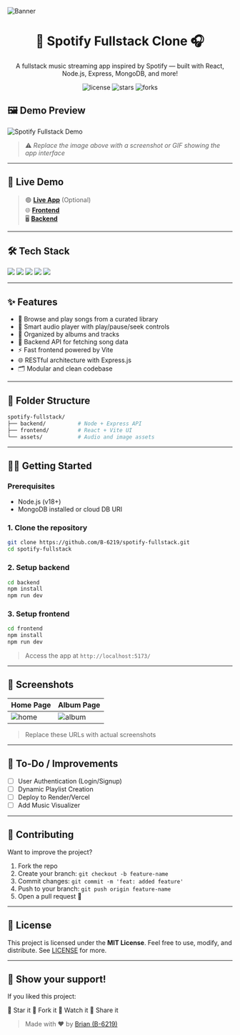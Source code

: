 ![Banner](https://raw.githubusercontent.com/its-danny/spotify-ui-assets/main/spotify-banner.png)

<h1 align="center">🎵 Spotify Fullstack Clone 🎧</h1>

<p align="center">
  A fullstack music streaming app inspired by Spotify — built with React, Node.js, Express, MongoDB, and more!
</p>

<p align="center">
  <img src="https://img.shields.io/github/license/B-6219/spotify-fullstack" alt="license">
  <img src="https://img.shields.io/github/stars/B-6219/spotify-fullstack?style=social" alt="stars">
  <img src="https://img.shields.io/github/forks/B-6219/spotify-fullstack?style=social" alt="forks">
</p>


## 🖼️ Demo Preview

![Spotify Fullstack Demo](https://your-demo-image-url-or-gif-here)

> ⚠️ *Replace the image above with a screenshot or GIF showing the app interface*

---

## 🚀 Live Demo

> 🟢 **[Live App](https://your-live-link-if-deployed.com)** (Optional)  
> 🌐 **[Frontend](https://github.com/B-6219/spotify-fullstack/tree/main/frontend)**  
> 🖥️ **[Backend](https://github.com/B-6219/spotify-fullstack/tree/main/backend)**

---

## 🛠 Tech Stack

<p align="left">
  <img src="https://img.shields.io/badge/React.js-61DAFB?style=for-the-badge&logo=react&logoColor=black" />
  <img src="https://img.shields.io/badge/Node.js-339933?style=for-the-badge&logo=node.js&logoColor=white" />
  <img src="https://img.shields.io/badge/Express.js-000000?style=for-the-badge&logo=express&logoColor=white" />
  <img src="https://img.shields.io/badge/MongoDB-4EA94B?style=for-the-badge&logo=mongodb&logoColor=white" />
  <img src="https://img.shields.io/badge/Vite-646CFF?style=for-the-badge&logo=vite&logoColor=white" />
</p>

---

## ✨ Features

- 🎵 Browse and play songs from a curated library
- 🧠 Smart audio player with play/pause/seek controls
- 📁 Organized by albums and tracks
- 💾 Backend API for fetching song data
- ⚡ Fast frontend powered by Vite
- 🌐 RESTful architecture with Express.js
- 🗂 Modular and clean codebase

---

## 📂 Folder Structure

```bash
spotify-fullstack/
├── backend/          # Node + Express API
├── frontend/         # React + Vite UI
└── assets/           # Audio and image assets
````

---

## 🧑‍💻 Getting Started

### Prerequisites

* Node.js (v18+)
* MongoDB installed or cloud DB URI

### 1. Clone the repository

```bash
git clone https://github.com/B-6219/spotify-fullstack.git
cd spotify-fullstack
```

### 2. Setup backend

```bash
cd backend
npm install
npm run dev
```

### 3. Setup frontend

```bash
cd frontend
npm install
npm run dev
```

> Access the app at `http://localhost:5173/`

---

## 📸 Screenshots

| Home Page                                | Album Page                             |
| ---------------------------------------- | -------------------------------------- |
| ![home](https://your-homepage-image-url) | ![album](https://your-album-image-url) |

> Replace these URLs with actual screenshots

---

## 🧩 To-Do / Improvements

* [ ] User Authentication (Login/Signup)
* [ ] Dynamic Playlist Creation
* [ ] Deploy to Render/Vercel
* [ ] Add Music Visualizer

---

## 🫶 Contributing

Want to improve the project?

1. Fork the repo
2. Create your branch: `git checkout -b feature-name`
3. Commit changes: `git commit -m 'feat: added feature'`
4. Push to your branch: `git push origin feature-name`
5. Open a pull request 🎉

---

## 📄 License

This project is licensed under the **MIT License**.
Feel free to use, modify, and distribute. See [LICENSE](LICENSE) for more.

---

## 🌟 Show your support!

If you liked this project:

🌟 Star it
🍴 Fork it
👀 Watch it
📣 Share it

> Made with ❤️ by [Brian (B-6219)](https://github.com/B-6219)

```

